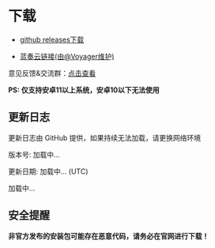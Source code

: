 # 下载

- [github releases下载](https://github.com/Sevtinge/Cemiuiler/releases)
 
- [蓝奏云链接(由@Voyager维护)](https://api.sevtinge.cc/update.php)

意见反馈&交流群：[点击查看](/Support.html)

**PS: 仅支持安卓11以上系统，安卓10以下无法使用**

## 更新日志

<span id="hidden">更新日志由 GitHub 提供，如果持续无法加载，请更换网络环境</span>

版本号: <span id="version">加载中...</span>

更新日期: <span id="date">加载中...</span> (UTC)

<p id="info">加载中...</p>

## 安全提醒

**非官方发布的安装包可能存在恶意代码，请务必在官网进行下载！**

<script setup>
import FetchInfo from '/.vitepress/components/FetchInfo.vue'
</script>
<FetchInfo/>
